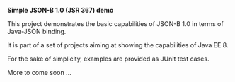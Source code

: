 **Simple JSON-B 1.0 (JSR 367) demo**

This project demonstrates the basic capabilities of JSON-B 1.0 in terms of Java-JSON binding.

It is part of a set of projects aiming at showing the capabilities of Java EE 8.

For the sake of simplicity, examples are provided as JUnit test cases.

More to come soon ...
